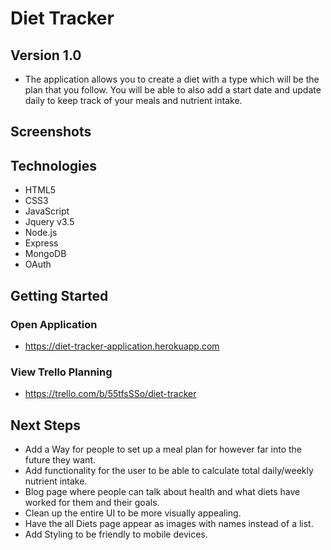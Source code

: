 # Diet Tracker

## Version 1.0

- The application allows you to create a diet with a type which will be the plan that you follow. You will be able to also add a start date and update daily to keep track of your meals and nutrient intake.

## Screenshots



## Technologies
- HTML5
- CSS3
- JavaScript
- Jquery v3.5
- Node.js
- Express
- MongoDB
- OAuth

## Getting Started

### Open Application

- https://diet-tracker-application.herokuapp.com

### View Trello Planning

- https://trello.com/b/55tfsSSo/diet-tracker

## Next Steps

- Add a Way for people to set up a meal plan for however far into the future they want.
- Add functionality for the user to be able to calculate total daily/weekly nutrient intake.
- Blog page where people can talk about health and what diets have worked for them and their goals.
- Clean up the entire UI to be more visually appealing.
- Have the all Diets page appear as images with names instead of a list.
- Add Styling to be friendly to mobile devices.

